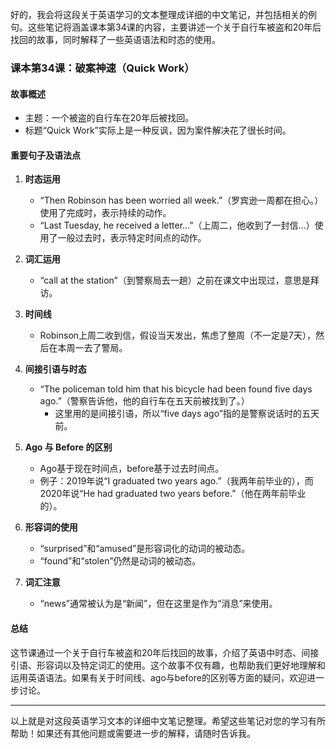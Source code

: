 好的，我会将这段关于英语学习的文本整理成详细的中文笔记，并包括相关的例句。这些笔记将涵盖课本第34课的内容，主要讲述一个关于自行车被盗和20年后找回的故事，同时解释了一些英语语法和时态的使用。

### 课本第34课：破案神速（Quick Work）

#### 故事概述
- 主题：一个被盗的自行车在20年后被找回。
- 标题“Quick Work”实际上是一种反讽，因为案件解决花了很长时间。

#### 重要句子及语法点
1. **时态运用**
   - “Then Robinson has been worried all week.”（罗宾逊一周都在担心。）使用了完成时，表示持续的动作。
   - “Last Tuesday, he received a letter...”（上周二，他收到了一封信...）使用了一般过去时，表示特定时间点的动作。

2. **词汇运用**
   - “call at the station”（到警察局去一趟）之前在课文中出现过，意思是拜访。

3. **时间线**
   - Robinson上周二收到信，假设当天发出，焦虑了整周（不一定是7天），然后在本周一去了警局。

4. **间接引语与时态**
   - “The policeman told him that his bicycle had been found five days ago.”（警察告诉他，他的自行车在五天前被找到了。）
     - 这里用的是间接引语，所以“five days ago”指的是警察说话时的五天前。

5. **Ago 与 Before 的区别**
   - Ago基于现在时间点，before基于过去时间点。
   - 例子：2019年说“I graduated two years ago.”（我两年前毕业的），而2020年说“He had graduated two years before.”（他在两年前毕业的）。

6. **形容词的使用**
   - “surprised”和“amused”是形容词化的动词的被动态。
   - “found”和“stolen”仍然是动词的被动态。

7. **词汇注意**
   - “news”通常被认为是“新闻”，但在这里是作为“消息”来使用。

#### 总结
这节课通过一个关于自行车被盗和20年后找回的故事，介绍了英语中时态、间接引语、形容词以及特定词汇的使用。这个故事不仅有趣，也帮助我们更好地理解和运用英语语法。如果有关于时间线、ago与before的区别等方面的疑问，欢迎进一步讨论。

---

以上就是对这段英语学习文本的详细中文笔记整理。希望这些笔记对您的学习有所帮助！如果还有其他问题或需要进一步的解释，请随时告诉我。